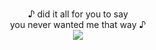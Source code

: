 <p align="center">

<br>
♪ did it all for you to say 
<br>
you never wanted me that way ♪
<br>
<img src="https://static.wikia.nocookie.net/id5/images/5/52/PhantomThievesOfHeartsCROWGraffitiSprite.png/revision/latest?cb=20241109171850">










<!--
**deathdelivery/deathdelivery** is a ✨ _special_ ✨ repository because its `README.md` (this file) appears on your GitHub profile.

Here are some ideas to get you started:

- 🔭 I’m currently working on ...
- 🌱 I’m currently learning ...
- 👯 I’m looking to collaborate on ...
- 🤔 I’m looking for help with ...
- 💬 Ask me about ...
- 📫 How to reach me: ...
- 😄 Pronouns: ...
- ⚡ Fun fact: ...
-->
